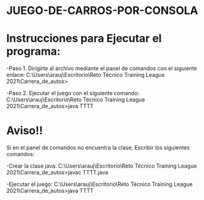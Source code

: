 # JUEGO-DE-CARROS-POR-CONSOLA

# Instrucciones para Ejecutar el programa:

-Paso 1.
Dirigirte al archivo mediante el panel de comandos con el siguiente enlace: 
C:\Users\arauj\Escritorio\Reto Técnico Training League 2021\Carrera_de_autos>

-Paso 2.
Ejecutar el juego con el siguiente comando:
C:\Users\arauj\Escritorio\Reto Técnico Training League 2021\Carrera_de_autos>java TTTT

# Aviso!!
Si en el panel de comandos no encuentra la clase, Escribir los siguientes comandos:

-Crear la clase java:
C:\Users\arauj\Escritorio\Reto Técnico Training League 2021\Carrera_de_autos>javac TTTT.java

-Ejecutar el juego:
C:\Users\arauj\Escritorio\Reto Técnico Training League 2021\Carrera_de_autos>java TTTT
